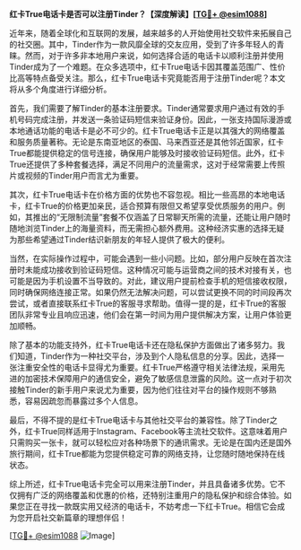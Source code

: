 **红卡True电话卡是否可以注册Tinder？【深度解读】[[TG💪+ @esim1088](https://t.me/s/esim1088)]**

近年来，随着全球化和互联网的发展，越来越多的人开始使用社交软件来拓展自己的社交圈。其中，Tinder作为一款风靡全球的交友应用，受到了许多年轻人的青睐。然而，对于许多非本地用户来说，如何选择合适的电话卡以顺利注册并使用Tinder成为了一个难题。在众多选项中，红卡True电话卡因其覆盖范围广、性价比高等特点备受关注。那么，红卡True电话卡究竟能否用于注册Tinder呢？本文将从多个角度进行详细分析。

首先，我们需要了解Tinder的基本注册要求。Tinder通常要求用户通过有效的手机号码完成注册，并发送一条验证码短信来验证身份。因此，一张支持国际漫游或本地通话功能的电话卡是必不可少的。红卡True电话卡正是以其强大的网络覆盖和服务质量著称。无论是东南亚地区的泰国、马来西亚还是其他邻近国家，红卡True都能提供稳定的信号连接，确保用户能够及时接收验证码短信。此外，红卡True还提供了多种套餐选择，满足不同用户的流量需求，这对于经常需要上传照片或视频的Tinder用户而言尤为重要。

其次，红卡True电话卡在价格方面的优势也不容忽视。相比一些高昂的本地电话卡，红卡True的价格更加亲民，适合预算有限但又希望享受优质服务的用户。例如，其推出的“无限制流量”套餐不仅涵盖了日常聊天所需的流量，还能让用户随时随地浏览Tinder上的海量资料，而无需担心额外费用。这种经济实惠的选择无疑为那些希望通过Tinder结识新朋友的年轻人提供了极大的便利。

当然，在实际操作过程中，可能会遇到一些小问题。比如，部分用户反映在首次注册时未能成功接收到验证码短信。这种情况可能与运营商之间的技术对接有关，也可能是因为手机设置不当导致的。对此，建议用户提前检查手机的短信接收权限，同时确保网络连接正常。如果仍然无法解决问题，可以尝试更换不同的时间段再次尝试，或者直接联系红卡True的客服寻求帮助。值得一提的是，红卡True的客服团队非常专业且响应迅速，他们会在第一时间为用户提供解决方案，让用户体验更加顺畅。

除了基本的功能支持外，红卡True电话卡还在隐私保护方面做出了诸多努力。我们知道，Tinder作为一种社交平台，涉及到个人隐私信息的分享。因此，选择一张注重安全性的电话卡显得尤为重要。红卡True严格遵守相关法律法规，采用先进的加密技术保障用户的通信安全，避免了敏感信息泄露的风险。这一点对于初次接触Tinder的新手用户来说尤为重要，因为他们往往对平台的操作规则不够熟悉，容易因疏忽而暴露过多个人信息。

最后，不得不提的是红卡True电话卡与其他社交平台的兼容性。除了Tinder之外，红卡True同样适用于Instagram、Facebook等主流社交软件。这意味着用户只需购买一张卡，就可以轻松应对各种场景下的通讯需求。无论是在国内还是国外旅行期间，红卡True都能为您提供稳定可靠的网络支持，让您随时随地保持在线状态。

综上所述，红卡True电话卡完全可以用来注册Tinder，并且具备诸多优势。它不仅拥有广泛的网络覆盖和优惠的价格，还特别注重用户的隐私保护和综合体验。如果您正在寻找一款既实用又经济的电话卡，不妨考虑一下红卡True。相信它会成为您开启社交新篇章的理想伴侣！

[[TG💪+ @esim1088](https://t.me/s/esim1088) ![Image](https://i.postimg.cc/4NQfJmqS/Snipaste-2025-05-13-00-14-12.png)]